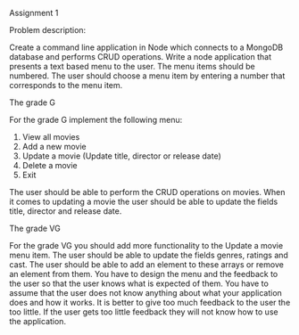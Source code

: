Assignment 1

Problem description:

Create a command line application in Node which connects to a MongoDB database and performs
CRUD operations.
Write a node application that presents a text based menu to the user. The menu items should be
numbered. The user should choose a menu item by entering a number that corresponds to the menu
item.

The grade G

For the grade G implement the following menu:

1. View all movies
2. Add a new movie
3. Update a movie (Update title, director or release date)
4. Delete a movie
5. Exit

The user should be able to perform the CRUD operations on movies. When it comes to updating a
movie the user should be able to update the fields title, director and release date.


The grade VG

For the grade VG you should add more functionality to the Update a movie menu item. The user
should be able to update the fields genres, ratings and cast. The user should be able to add an
element to these arrays or remove an element from them. You have to design the menu and the
feedback to the user so that the user knows what is expected of them. You have to assume that the
user does not know anything about what your application does and how it works. It is better to give
too much feedback to the user the too little. If the user gets too little feedback they will not know
how to use the application.

